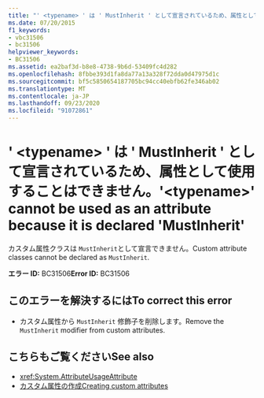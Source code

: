 ```yaml
---
title: "' <typename> ' は ' MustInherit ' として宣言されているため、属性として使用することはできません。"
ms.date: 07/20/2015
f1_keywords:
- vbc31506
- bc31506
helpviewer_keywords:
- BC31506
ms.assetid: ea2baf3d-b8e8-4738-9b6d-53409fc4d282
ms.openlocfilehash: 8fbbe393d1fa8da77a13a328f72dda0d47975d1c
ms.sourcegitcommit: bf5c5850654187705bc94cc40ebfb62fe346ab02
ms.translationtype: MT
ms.contentlocale: ja-JP
ms.lasthandoff: 09/23/2020
ms.locfileid: "91072861"
---
```

# <a name="typename-cannot-be-used-as-an-attribute-because-it-is-declared-mustinherit"></a><span data-ttu-id="467ed-102">' \<typename> ' は ' MustInherit ' として宣言されているため、属性として使用することはできません。</span><span class="sxs-lookup"><span data-stu-id="467ed-102">'\<typename>' cannot be used as an attribute because it is declared 'MustInherit'</span></span>

<span data-ttu-id="467ed-103">カスタム属性クラスは `MustInherit`として宣言できません。</span><span class="sxs-lookup"><span data-stu-id="467ed-103">Custom attribute classes cannot be declared as `MustInherit`.</span></span>  
  
 <span data-ttu-id="467ed-104">**エラー ID:** BC31506</span><span class="sxs-lookup"><span data-stu-id="467ed-104">**Error ID:** BC31506</span></span>  
  
## <a name="to-correct-this-error"></a><span data-ttu-id="467ed-105">このエラーを解決するには</span><span class="sxs-lookup"><span data-stu-id="467ed-105">To correct this error</span></span>  
  
- <span data-ttu-id="467ed-106">カスタム属性から `MustInherit` 修飾子を削除します。</span><span class="sxs-lookup"><span data-stu-id="467ed-106">Remove the `MustInherit` modifier from custom attributes.</span></span>  
  
## <a name="see-also"></a><span data-ttu-id="467ed-107">こちらもご覧ください</span><span class="sxs-lookup"><span data-stu-id="467ed-107">See also</span></span>

- <xref:System.AttributeUsageAttribute>
- [<span data-ttu-id="467ed-108">カスタム属性の作成</span><span class="sxs-lookup"><span data-stu-id="467ed-108">Creating custom attributes</span></span>](../programming-guide/concepts/attributes/creating-custom-attributes.md)
